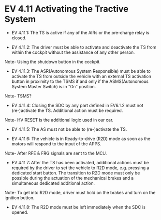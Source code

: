 # EV 4.11 Activating the Tractive System

* EV 4.11.1: The TS is active if any of the AIRs or the pre-charge relay is closed. 

* EV 4.11.2: The driver must be able to activate and deactivate the TS from within the cockpit without the assistance of any other person.

Note- Using the shutdown button in the cockpit.

* EV 4.11.3: The ASR(Autonomous System Responsible) must be able to activate the TS from outside the vehicle with an external TS activation button in proximity to the TSMS if and only if the ASMS(Autonomous System Master Switch) is in “On” position.

Note- TSMS?

* EV 4.11.4: Closing the SDC by any part defined in EV6.1.2 must not (re-)activate the TS. Additional action must be required.

Note- HV RESET is the additional logic used in our car.

* EV 4.11.5: The AS must not be able to (re-)activate the TS. 

* EV 4.11.6: The vehicle is in Ready-to-drive (R2D) mode as soon as the motors will respond to the input of the APPS. 

Note- After RFE & FRG signals are sent to the MCU.

* EV 4.11.7: After the TS has been activated, additional actions must be required by the driver to set the vehicle to R2D mode, e.g. pressing a dedicated start button. The transition to R2D mode must only be possible during the actuation of the mechanical brakes and a simultaneous dedicated additional action. 

Note- To get into R2D mode, driver must hold on the brakes and turn on the ignition button.

* EV 4.11.8: The R2D mode must be left immediately when the SDC is opened.
